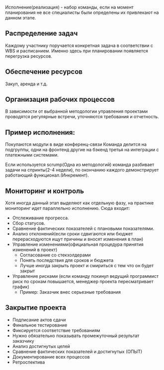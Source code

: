 Исполнение(реализация) - набор команды, если на момент планирования не все специалисты были определены их привлекают на данном этапе.

## Распределение задач
Каждому участнику поручается конкретная задача в соответствии с WBS и расписанием. Именно здесь при планировании появляется перегрузка ресурсов.

## Обеспечение ресурсов
Закуп, аренда и т.д.

## Организация рабочих процессов
В зависимости от выбранной методологии управления проектами проводятся регулярные встречи, уточняются требования и отчетность.

## Пример исполнения:
Покупаются модули в виде конференц-связи
Команда делится на подгруппы, одни на фронтенд другие на бэкенд третья на интеграции с платежными системами.

Если используется scrump(Одна из методологий) команда разбивает задачи на спринты(2-4 недели), по окончанию каждого демонстрирует работающий функционал.(Инкремент).

## Мониторинг и контроль
Хотя иногда данный этап выделяют как отдельную фазу, на практике мониторинг идет параллельно исполнению.
Сюда входит:
- Отслеживание прогресса.
- Сбор статусов.
- Сравнение фактических показателей с плановыми показателями.
- Анализ отклонений(если сроки сдвигаются или бюджет перерасходуются ищут причины и вносят изменения в план)
- Управление изменениями(официальная процедура принятия изменений в проект)
	- Согласование со стекхолдерами
	- Понять последствия для сроков и бюджета
	- Лучше иногда закрыть проект и смириться с тем что он будет закрыт
- Управление рисками (если команду покинул ведущий программист риск по срокам повышается, менеджер проекта пересматривает график)
	- Пример: Заказчик внес серьезные требования 

## Закрытие проекта
- Подписание актов сдачи
- Финальное тестирование
- Фиксируется соответствие требованиям
- Нужно обязательно показывать промежуточный результат заказчику
- Анализ достигнутых целей
- Сравнение фактических показателей и достигнутых (ОПЫТ)
- Документирование всех процессов
- Ретроспектива
